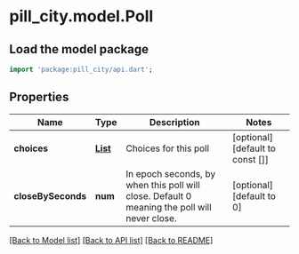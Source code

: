 # pill_city.model.Poll

## Load the model package
```dart
import 'package:pill_city/api.dart';
```

## Properties
Name | Type | Description | Notes
------------ | ------------- | ------------- | -------------
**choices** | [**List<PollChoice>**](PollChoice.md) | Choices for this poll | [optional] [default to const []]
**closeBySeconds** | **num** | In epoch seconds, by when this poll will close. Default 0 meaning the poll will never close. | [optional] [default to 0]

[[Back to Model list]](../README.md#documentation-for-models) [[Back to API list]](../README.md#documentation-for-api-endpoints) [[Back to README]](../README.md)


